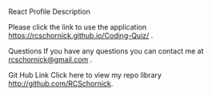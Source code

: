 React Profile
Description

 Please click the link to use the application https://rcschornick.github.io/Coding-Quiz/ .




Questions
If you have any questions you can contact me at rcschornick@gmail.com .

Git Hub Link
Click here to view my repo library http://github.com/RCSchornick.